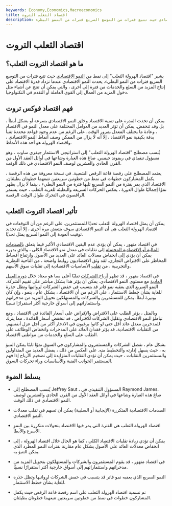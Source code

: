 ```yaml
---
keywords: Economy,Economics,Macroeconomics
title: اقتصاد الثعلب التروت
description: يشير اقتصاد الهرولة الثعلب إلى نمط من النمو الاقتصادي حيث تتبع فترات من التوسع السريع فترات من النمو البطيء.
---
```


# اقتصاد الثعلب التروت
## ما هو اقتصاد التروت الثعلب؟

يشير "اقتصاد الهرولة الثعلب" إلى نمط من [النمو الاقتصادي](/economicgrowth) حيث تتبع فترات من التوسع السريع فترات من النمو البطيء. يحدث النمو الاقتصادي عندما تزداد قدرة الاقتصاد على إنتاج المزيد من السلع والخدمات من فترة إلى أخرى ، والتي يمكن أن تنتج عن أشياء مثل دخول المزيد من العمال إلى القوى العاملة أو التقدم في التكنولوجيا.

## فهم اقتصاد فوكس تروت

يمكن أن تحدث القدرة على تنمية الاقتصاد وخلق النمو الاقتصادي بسرعة أو بشكل أبطأ ، بل وقد تنخفض. يمكن أن تؤثر العديد من العوامل المختلفة على معدل النمو في الاقتصاد ، وعادة ما يختلف المعدل بمرور الوقت. على الرغم من عدم وجود قواعد محددة تتنبأ بدقة بكيفية نمو الاقتصاد ، إلا أنه لا يزال من الممكن وصف أنماط النمو الاقتصادي ، واقتصاد الهرولة هو أحد هذه الأنماط.

يُنسب مصطلح "اقتصاد الهرولة الثعلب" إلى استراتيجي الاستثمار جيفري ساوت ، وهو مسؤول تنفيذي في ريموند جيمس. صاغ هذه العبارة وشاعها في أوائل العقد الأول من القرن الحادي والعشرين لوصف النمو الاقتصادي في ذلك الوقت.

يعتمد المصطلح على رقصة قاعة الرقص الشعبية. في نسخة معروفة من هذه الرقصة ، يكمل المشاركون خطوات في نمط من خطوتين سريعتين تتبعهما خطوتان بطيئتان. الاقتصاد الذي يمر بفترة من النمو السريع تليها فترة من النمو البطيء ، بينما لا يزال يظهر نموًا إجماليًا طوال الدورة ، يعكس الحركات السريعة والبطيئة للعربة الثعلب ، حيث يستمر الراقصون في التحرك طوال الوقت الرقصة.

## تأثير اقتصاد التروت الثعلب

يمكن أن يمثل اقتصاد الهرولة الثعلب تحديًا للمستثمرين. على الرغم من أن التوقعات في اقتصاد الهرولة الثعلب هي أن النمو الاقتصادي سوف ينتعش مرة أخرى ، إلا أن تحديد توقيت العودة إلى النمو السريع يمثل تحديًا.

في اقتصاد متهور ، يمكن أن يؤدي عدم اليقين الاقتصادي الأكبر فيما يتعلق [بالصدمات المالية أو الاقتصادية المحتملة](/economic-shock) إلى تقلبات في معدل نمو الاقتصاد الكلي ، والذي بدوره يمكن أن يؤدي إلى انخفاض معدلات العائد على العديد من الأصول وارتفاع أقساط المخاطر على الاقتراض التجاري. لقد وثق الاقتصاديون روابط واضحة ، من الناحية النظرية والتجريبية ، من [تقلب](/volatility) الأساسيات الاقتصادية إلى تقلبات سوق الأسهم.

في اقتصاد متهور ، قد تظهر [أرباح الشركات](/earnings) تقلبًا أعلى مما هو معتاد خلال [دورة العمل العادية](/businesscycle) مع مستوى النمو الاقتصادي. يمكن أن يؤثر هذا بشكل مباشر على تقييم الشركة. النمو السريع الذي يعقبه نمو فاتر قد يتسبب في خفض الشركات لرواتبها وتظل حذرة للغاية بشأن خطط الاستثمار ، على الرغم من أن الاقتصاد ، بشكل عام ، ينمو ، وإن كان بوتيرة أبطأ. يمكن للمستثمرين والشركات والمستهلكين تحويل المزيد من مدخراتهم واستثماراتهم إلى أسواق خارجية أكثر استقرارًا نسبيًا.

وبالمثل ، يؤثر الطلب على الاقتراض والإقراض على أسعار الفائدة في الاقتصاد ، ومع تباطؤ النمو الاقتصادي وتقليل الشركات للاقتراض ، قد تنخفض أسعار الفائدة ، مما يترك للمدخرين معدل عائد أقل حتى لو كانوا يرغبون في الادخار أكثر من أجل عزل أنفسهم. من التقلبات الاقتصادية. قد يؤثر فقدان العائد على المدخرات وانخفاض الوظائف على الطلب على السلع والخدمات من مواطني الاقتصاد.

بشكل عام ، تفضل الشركات والمستثمرون والمشاركون في السوق نموًا ثابتًا يمكن التنبؤ به ، حيث يسهل إدارته والتخطيط منه. على العكس من ذلك ، يفضل العديد من المتداولين والمستثمرين التقلبات ، حيث يمكن أن تؤدي التقلبات المتزايدة إلى تضخيم الأرباح إذا فهم المستثمر الجوانب الفنية [والأساسيات](/technicalanalysis) [وراء](/fundamentalanalysis) تحركات السوق.

## يسلط الضوء

- يُنسب المصطلح إلى Jeffrey Saut ، المسؤول التنفيذي في Raymond James. صاغ هذه العبارة وشاعها في أوائل العقد الأول من القرن الحادي والعشرين لوصف النمو الاقتصادي في ذلك الوقت.

- الصدمات الاقتصادية المتكررة (الإيجابية أو السلبية) يمكن أن تسهم في تقلب معدلات النمو الاقتصادي.

- اقتصاد الهرولة الثعلب هي الفترة التي يمر فيها الاقتصاد بتحولات متكررة بين النمو الأسرع والأبطأ.

- يمكن أن تؤدي زيادة تقلبات الاقتصاد الكلي ، كما هو الحال خلال اقتصاد الهرولة ، إلى انخفاض معدلات العائد على الأصول بشكل عام مقارنة بفترات النمو المطرد الذي يمكن التنبؤ به.

- في اقتصاد متهور ، قد يقوم المستثمرون والشركات والمستهلكون بتحويل المزيد من مدخراتهم واستثماراتهم إلى أسواق خارجية أكثر استقرارًا نسبيًا.

- النمو السريع الذي يعقبه نمو فاتر قد يتسبب في خفض الشركات لرواتبها وتظل حذرة للغاية بشأن خطط الاستثمار.

- تم تسمية اقتصاد الهرولة الثعلب على اسم رقصة قاعة الرقص حيث يكمل المشاركون خطوات في نمط من خطوتين سريعتين تتبعهما خطوتان بطيئتان.


